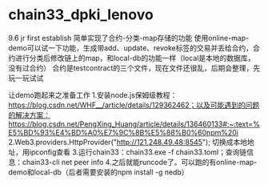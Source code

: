 # chain33_dpki_lenovo
9.6 jr
first establish
简单实现了合约-分类-map存储的功能
使用online-map-demo可以试一下功能，生成带add、update、revoke标签的交易并丢给合约，合约进行分类后修改链上的map，和local-db的功能一样（local是本地的数据库，没有过合约）
合约是testcontract的三个文件，现在文件还很乱，后期会整理，先玩一玩试试

让demo跑起来之准备工作
1.安装node.js保姆级教程：https://blog.csdn.net/WHF__/article/details/129362462；以及可能遇到的问题的解决方案：https://blog.csdn.net/PengXing_Huang/article/details/136460133#:~:text=%E5%BD%93%E4%BD%A0%E7%9C%8B%E5%88%B0%60npm%20i
2.Web3.providers.HttpProvider("http://121.248.49.48:8545"); 切换成本地地址，用ipconfig查看
3.运行chain33：chain33.exe -f chain33.toml；查询链信息：chain33-cli net peer info
4.之后就能runcode了。可以跑的有online-map-demo和local-db（后者需要安装的npm install -g nedb）
